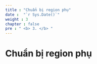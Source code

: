 ```yaml
---
title : "Chuẩn bị region phụ"
date :  "`r Sys.Date()`" 
weight : 3 
chapter : false
pre : " <b> 3. </b> "
---
```


# Chuẩn bị region phụ
